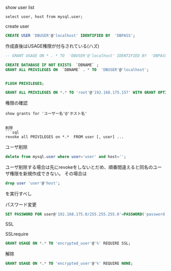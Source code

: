 
show user list

```mysql
select user, host from mysql.user;
```


create user
```sql
CREATE USER 'DBUSER'@'localhost' IDENTIFIED BY  'DBPASS';
```
作成直後はUSAGE権限が付与されている(ハズ)
```sql
-- GRANT USAGE ON * . * TO  'DBUSER'@'localhost' IDENTIFIED BY  'DBPASS'
```

```sql
CREATE DATABASE IF NOT EXISTS  `DBNAME` ;
GRANT ALL PRIVILEGES ON  `DBNAME` . * TO  'DBUSER'@'localhost';


FLUSH PRIVILEGES;
```


```sql
GRANT ALL PRIVILEGES ON *.* TO 'root'@'192.168.175.157' WITH GRANT OPTION MAX_QUERIES_PER_HOUR 0 MAX_CONNECTIONS_PER_HOUR 0 MAX_UPDATES_PER_HOUR 0 MAX_USER_CONNECTIONS 0 ;
```


権限の確認

```mysql
show grants for 'ユーザー名'@'ホスト名'
```


```

削除
```sql
revoke all PRIVILEGES on *.*  FROM user [, user] ...
```

ユーザ削除
```sql
delete from mysql.user where user='user' and host='';
```

ユーザ削除する場合は先にrevokeをしないとだめ、順番間違えると同名のユーザ権限を新規作成できない。
その場合は
```sql
drop user 'user'@'host';
```
を実行すべし




パスワード変更

```sql
SET PASSWORD FOR user@'192.168.175.0/255.255.255.0'=PASSWORD('password');
```


SSL

SSLrequire
```sql
GRANT USAGE ON *.* TO 'encrypted_user'@'%' REQUIRE SSL;
```
解除
```sql
GRANT USAGE ON *.* TO 'encrypted_user'@'%' REQUIRE NONE;
```
